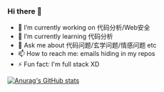 ### Hi there 👋

- 🔭 I’m currently working on 代码分析/Web安全
- 🌱 I’m currently learning 代码分析
- 💬 Ask me about 代码问题/玄学问题/情感问题 etc
- 📫 How to reach me: emails hiding in my repos
- ⚡ Fun fact: I'm full stack XD

[![Anurag's GitHub stats](https://github-readme-stats.vercel.app/api?username=lxzmads)](https://github.com/anuraghazra/github-readme-stats)
